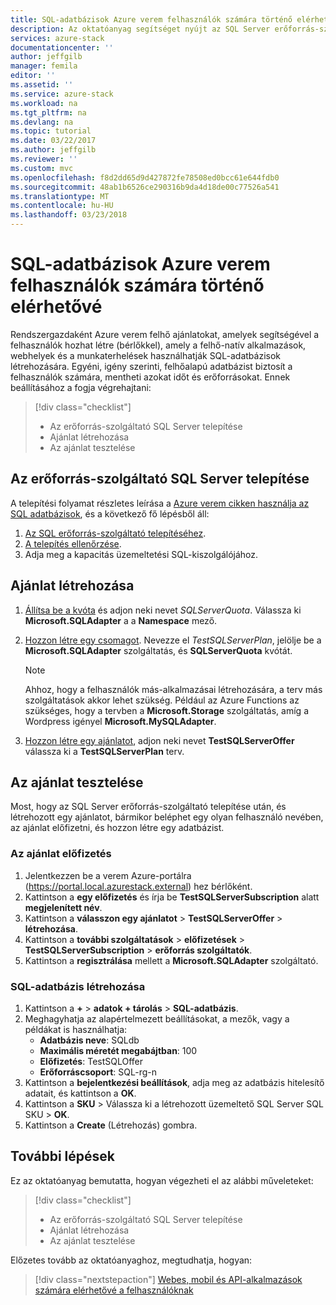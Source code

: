 ```yaml
---
title: SQL-adatbázisok Azure verem felhasználók számára történő elérhetővé |} Microsoft Docs
description: Az oktatóanyag segítséget nyújt az SQL Server erőforrás-szolgáltató telepítéséhez, és hozzon létre kínál, amelyekkel Azure verem felhasználók SQL adatbázisok létrehozására.
services: azure-stack
documentationcenter: ''
author: jeffgilb
manager: femila
editor: ''
ms.assetid: ''
ms.service: azure-stack
ms.workload: na
ms.tgt_pltfrm: na
ms.devlang: na
ms.topic: tutorial
ms.date: 03/22/2017
ms.author: jeffgilb
ms.reviewer: ''
ms.custom: mvc
ms.openlocfilehash: f8d2dd65d9d427872fe78508ed0bcc61e644fdb0
ms.sourcegitcommit: 48ab1b6526ce290316b9da4d18de00c77526a541
ms.translationtype: MT
ms.contentlocale: hu-HU
ms.lasthandoff: 03/23/2018
---
```

# <a name="make-sql-databases-available-to-your-azure-stack-users"></a>SQL-adatbázisok Azure verem felhasználók számára történő elérhetővé
Rendszergazdaként Azure verem felhő ajánlatokat, amelyek segítségével a felhasználók hozhat létre (bérlőkkel), amely a felhő-natív alkalmazások, webhelyek és a munkaterhelések használhatják SQL-adatbázisok létrehozására. Egyéni, igény szerinti, felhőalapú adatbázist biztosít a felhasználók számára, mentheti azokat időt és erőforrásokat. Ennek beállításához a fogja végrehajtani:

> [!div class="checklist"]
> * Az erőforrás-szolgáltató SQL Server telepítése
> * Ajánlat létrehozása
> * Az ajánlat tesztelése

## <a name="deploy-the-sql-server-resource-provider"></a>Az erőforrás-szolgáltató SQL Server telepítése

A telepítési folyamat részletes leírása a [Azure verem cikken használja az SQL adatbázisok](azure-stack-sql-resource-provider-deploy.md), és a következő fő lépésből áll:

1. [Az SQL erőforrás-szolgáltató telepítéséhez]( azure-stack-sql-resource-provider-deploy.md#deploy-the-resource-provider).
2. [A telepítés ellenőrzése]( azure-stack-sql-resource-provider-deploy.md#verify-the-deployment-using-the-azure-stack-portal).
3. Adja meg a kapacitás üzemeltetési SQL-kiszolgálójához.

## <a name="create-an-offer"></a>Ajánlat létrehozása

1.  [Állítsa be a kvóta](azure-stack-setting-quotas.md) és adjon neki nevet *SQLServerQuota*. Válassza ki **Microsoft.SQLAdapter** a a **Namespace** mező.
2.  [Hozzon létre egy csomagot](azure-stack-create-plan.md). Nevezze el *TestSQLServerPlan*, jelölje be a **Microsoft.SQLAdapter** szolgáltatás, és **SQLServerQuota** kvótát.

    > [!NOTE]
    > Ahhoz, hogy a felhasználók más-alkalmazásai létrehozására, a terv más szolgáltatások akkor lehet szükség. Például az Azure Functions az szükséges, hogy a tervben a **Microsoft.Storage** szolgáltatás, amíg a Wordpress igényel **Microsoft.MySQLAdapter**.
    > 
    >

3.  [Hozzon létre egy ajánlatot](azure-stack-create-offer.md), adjon neki nevet **TestSQLServerOffer** válassza ki a **TestSQLServerPlan** terv.

## <a name="test-the-offer"></a>Az ajánlat tesztelése

Most, hogy az SQL Server erőforrás-szolgáltató telepítése után, és létrehozott egy ajánlatot, bármikor beléphet egy olyan felhasználó nevében, az ajánlat előfizetni, és hozzon létre egy adatbázist.

### <a name="subscribe-to-the-offer"></a>Az ajánlat előfizetés
1. Jelentkezzen be a verem Azure-portálra (https://portal.local.azurestack.external) hez bérlőként.
2. Kattintson a **egy előfizetés** és írja be **TestSQLServerSubscription** alatt **megjelenített név**.
3. Kattintson a **válasszon egy ajánlatot** > **TestSQLServerOffer** > **létrehozása**.
4. Kattintson a **további szolgáltatások** > **előfizetések** > **TestSQLServerSubscription** > **erőforrás szolgáltatók**.
5. Kattintson a **regisztrálása** mellett a **Microsoft.SQLAdapter** szolgáltató.

### <a name="create-a-sql-database"></a>SQL-adatbázis létrehozása

1. Kattintson a **+**  >  **adatok + tárolás** > **SQL-adatbázis**.
2. Meghagyhatja az alapértelmezett beállításokat, a mezők, vagy a példákat is használhatja:
    - **Adatbázis neve**: SQLdb
    - **Maximális méretét megabájtban**: 100
    - **Előfizetés**: TestSQLOffer
    - **Erőforráscsoport**: SQL-rg-n
3. Kattintson a **bejelentkezési beállítások**, adja meg az adatbázis hitelesítő adatait, és kattintson a **OK**.
4. Kattintson a **SKU** > Válassza ki a létrehozott üzemeltető SQL Server SQL SKU > **OK**.
5. Kattintson a **Create** (Létrehozás) gombra.

## <a name="next-steps"></a>További lépések

Ez az oktatóanyag bemutatta, hogyan végezheti el az alábbi műveleteket:

> [!div class="checklist"]
> * Az erőforrás-szolgáltató SQL Server telepítése
> * Ajánlat létrehozása
> * Az ajánlat tesztelése

Előzetes tovább az oktatóanyaghoz, megtudhatja, hogyan:

> [!div class="nextstepaction"]
> [Webes, mobil és API-alkalmazások számára elérhetővé a felhasználóknak]( azure-stack-tutorial-app-service.md)


